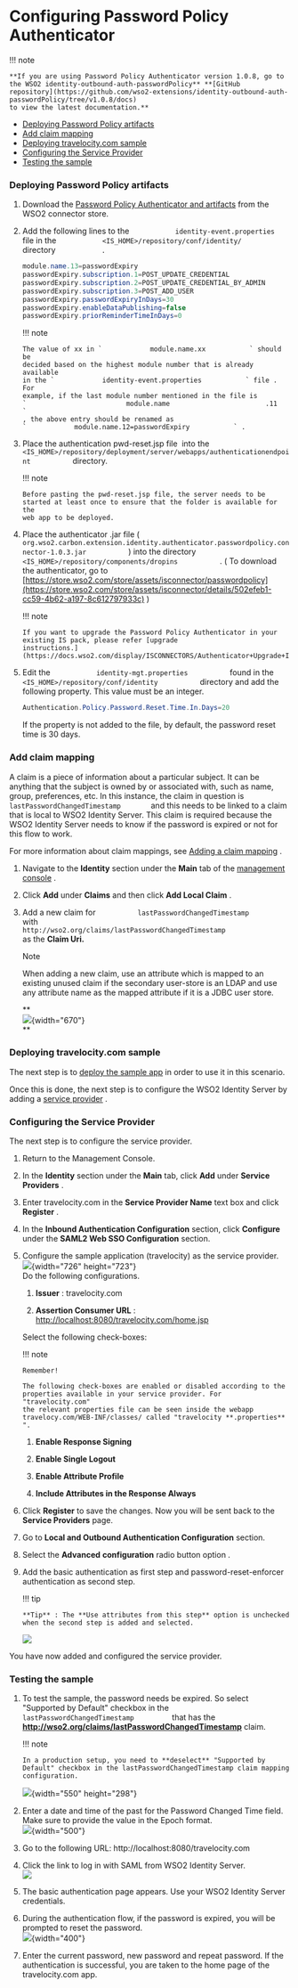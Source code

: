 # Configuring Password Policy Authenticator

!!! note
    
    **If you are using Password Policy Authenticator version 1.0.8, go to
    the WSO2 identity-outbound-auth-passwordPolicy** **[GitHub
    repository](https://github.com/wso2-extensions/identity-outbound-auth-passwordPolicy/tree/v1.0.8/docs)
    to view the latest documentation.**
    

-   [Deploying Password Policy
    artifacts](#ConfiguringPasswordPolicyAuthenticator-DeployingPasswordPolicyartifactsDeployingPasswordPolicyartifacts)
-   [Add claim
    mapping](#ConfiguringPasswordPolicyAuthenticator-Addclaimmapping)
-   [Deploying travelocity.com
    sample](#ConfiguringPasswordPolicyAuthenticator-Deployingtravelocity.comsampleDeployingtravelocity.comsample)
-   [Configuring the Service
    Provider](#ConfiguringPasswordPolicyAuthenticator-ConfiguringtheserviceproviderConfiguringtheServiceProvider)
-   [Testing the
    sample](#ConfiguringPasswordPolicyAuthenticator-TestingthesampleTestingthesample)

### Deploying Password Policy artifacts

1.  Download the [Password Policy Authenticator and
    artifacts](https://store.wso2.com/store/assets/isconnector/details/502efeb1-cc59-4b62-a197-8c612797933c)
    from the WSO2 connector store.

2.  Add the following lines to the
    `            identity-event.properties           ` file in the
    `            <IS_HOME>/repository/conf/identity/           `
    directory `            .           `

    ``` java
    module.name.13=passwordExpiry
    passwordExpiry.subscription.1=POST_UPDATE_CREDENTIAL
    passwordExpiry.subscription.2=POST_UPDATE_CREDENTIAL_BY_ADMIN
    passwordExpiry.subscription.3=POST_ADD_USER
    passwordExpiry.passwordExpiryInDays=30
    passwordExpiry.enableDataPublishing=false
    passwordExpiry.priorReminderTimeInDays=0
    ```

    !!! note
    
        The value of xx in `            module.name.xx           ` should be
        decided based on the highest module number that is already available
        in the `            identity-event.properties           ` file . For
        example, if the last module number mentioned in the file is
        `                         module.name                        .11           `
        , the above entry should be renamed as
        `            module.name.12=passwordExpiry           ` .
    

3.  Place the authentication pwd-reset.jsp file  into the
    `            <IS_HOME>/repository/deployment/server/webapps/authenticationendpoint           `
    directory.

    !!! note
    
        Before pasting the pwd-reset.jsp file, the server needs to be
        started at least once to ensure that the folder is available for the
        web app to be deployed.
    

4.  Place the authenticator .jar file (
    `            org.wso2.carbon.extension.identity.authenticator.passwordpolicy.connector-1.0.3.jar           `
    ) into the directory
    `            <IS_HOME>/repository/components/dropins           ` . (
    To download the authenticator, go to
    [https://store.wso2.com/store/assets/isconnector/passwordpolicy](https://store.wso2.com/store/assets/isconnector/details/502efeb1-cc59-4b62-a197-8c612797933c)
    )

    !!! note
    
        If you want to upgrade the Password Policy Authenticator in your
        existing IS pack, please refer [upgrade
        instructions.](https://docs.wso2.com/display/ISCONNECTORS/Authenticator+Upgrade+Instructions)
    

5.  Edit the `            identity-mgt.properties           ` found in
    the `            <IS_HOME>/repository/conf/identity           `
    directory and add the following property. This value must be an
    integer.

    ``` java
    Authentication.Policy.Password.Reset.Time.In.Days=20
    ```

    If the property is not added to the file, by default, the password
    reset time is 30 days.

### Add claim mapping

A claim is a piece of information about a particular subject. It can be
anything that the subject is owned by or associated with, such as name,
group, preferences, etc. In this instance, the claim in question is
`         lastPasswordChangedTimestamp        ` and this needs to be
linked to a claim that is local to WSO2 Identity Server. This claim is
required because the WSO2 Identity Server needs to know if the password
is expired or not for this flow to work.

For more information about claim mappings, see [Adding a claim
mapping](https://docs.wso2.com/identity-server/Adding+Claim+Mapping) .

1.  Navigate to the **Identity** section under the **Main** tab of the
    [management
    console](https://docs.wso2.com/identity-server/Getting+Started+with+the+Management+Console)
    .
2.  Click **Add** under **Claims** and then click **Add Local Claim** .
3.  Add a new claim for
    `           lastPasswordChangedTimestamp          ` with
    `                       http://wso2.org/claims/lastPasswordChangedTimestamp                     `
    as the **Claim Uri.**

    Note

    When adding a new claim, use an attribute which is mapped to an
    existing unused claim if the secondary user-store is an LDAP and use
    any attribute name as the mapped attribute if it is a JDBC user
    store.

    **  
    ![](attachments/50511336/97551782.png){width="670"}  
    **

### Deploying travelocity.com sample

The next step is to [deploy the sample app](_Deploying_the_Sample_App_)
in order to use it in this scenario.

Once this is done, the next step is to configure the WSO2 Identity
Server by adding a [service
provider](https://docs.wso2.com/display/IS530/Adding+and+Configuring+a+Service+Provider)
.

### Configuring the Service Provider

The next step is to configure the service provider.

1.  Return to the Management Console.

2.  In the **Identity** section under the **Main** tab, click **Add**
    under **Service Providers** .

3.  Enter travelocity.com in the **Service Provider Name** text box and
    click **Register** .

4.  In the **Inbound Authentication Configuration** section, click
    **Configure** under the **SAML2 Web SSO Configuration** section.

5.  Configure the sample application (travelocity) as the service
    provider.  
    ![](attachments/50511336/50688127.png){width="726" height="723"}  
    Do the following configurations.

    1.  **Issuer** : travelocity.com

    2.  **Assertion Consumer URL** :
        <http://localhost:8080/travelocity.com/home.jsp>

    Select the following check-boxes:

    !!! note
    
        Remember!
    
        The following check-boxes are enabled or disabled according to the
        properties available in your service provider. For "travelocity.com"
        the relevant properties file can be seen inside the webapp
        travelocy.com/WEB-INF/classes/ called "travelocity **.properties**
        ".
    

      

    1.  **Enable Response Signing**

    2.  **Enable Single Logout**

    3.  **Enable Attribute Profile**

    4.  **Include Attributes in the Response Always**

6.  Click **Register** to save the changes. Now you will be sent back to
    the **Service Providers** page.

7.  Go to **Local and Outbound Authentication Configuration** section.

8.  Select the **Advanced** **configuration** radio button option .

9.  Add the basic authentication as first step and
    password-reset-enforcer authentication as second step.

    !!! tip
    
        **Tip** : The **Use attributes from this step** option is unchecked
        when the second step is added and selected.
    

    ![](attachments/50511336/50688128.png)

You have now added and configured the service provider.

### Testing the sample

1.  To test the sample, the password needs be expired. So select
    "Supported by Default" checkbox in the
    `           lastPasswordChangedTimestamp          ` that has the
    **http://wso2.org/claims/lastPasswordChangedTimestamp** claim.

    !!! note
    
        In a production setup, you need to **deselect** "Supported by
        Default" checkbox in the lastPasswordChangedTimestamp claim mapping
        configuration.
    

    ![](attachments/50511336/51252088.png){width="550" height="298"}  

2.  Enter a date and time of the past for the Password Changed Time
    field. Make sure to provide the value in the Epoch format.  
    ![](attachments/50511336/51252089.png){width="500"}
3.  Go to the following URL: http://localhost:8080/travelocity.com
4.  Click the link to log in with SAML from WSO2 Identity Server.  
    ![](attachments/50511336/50688116.png)

5.  The basic authentication page appears. Use your WSO2 Identity Server
    credentials.

6.  During the authentication flow, if the password is expired, you will
    be prompted to reset the password.  
    ![](attachments/50511336/50688130.png){width="400"}
7.  Enter the current password, new password and repeat password. If the
    authentication is successful, you are taken to the home page of the
    travelocity.com app.
